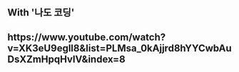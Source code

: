 
<h2>With '나도 코딩' </h2>
<h2> https://www.youtube.com/watch?v=XK3eU9egll8&list=PLMsa_0kAjjrd8hYYCwbAuDsXZmHpqHvlV&index=8 </h2>
